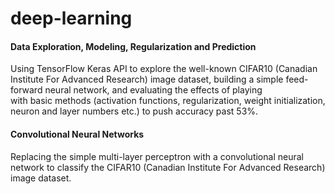 # deep-learning

#### Data Exploration, Modeling, Regularization and Prediction
Using TensorFlow Keras API to explore the well-known CIFAR10 (Canadian Institute For Advanced Research) image dataset, building a simple feed-forward neural network, and evaluating the effects of playing with basic methods (activation functions, regularization, weight initialization, neuron and layer numbers etc.) to push accuracy past 53%.

#### Convolutional Neural Networks
Replacing the simple multi-layer perceptron with a convolutional neural network to classify the CIFAR10 (Canadian Institute For Advanced Research) image dataset.
